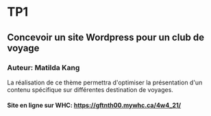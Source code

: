 # TP1

## Concevoir un site Wordpress pour un club de voyage

### Auteur: Matilda Kang

La réalisation de ce thème permettra d'optimiser la présentation d'un contenu spécifique sur différentes destination de voyages.

#### Site en ligne sur WHC: https://gftnth00.mywhc.ca/4w4_21/
